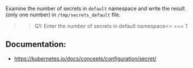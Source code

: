 Examine the number of secrets in `default` namespace and write the result (only one number) in `/tmp/secrets_default` file.

>>Q1: Enter the number of secrets in default namespace<<
=== 1

## Documentation:
- https://kubernetes.io/docs/concepts/configuration/secret/
